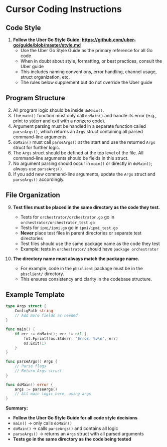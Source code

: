 # Cursor Coding Instructions

## Code Style

1. **Follow the Uber Go Style Guide: https://github.com/uber-go/guide/blob/master/style.md**
   - Use the Uber Go Style Guide as the primary reference for all Go code
   - When in doubt about style, formatting, or best practices, consult the Uber guide
   - This includes naming conventions, error handling, channel usage, struct organization, etc.
   - The rules below supplement but do not override the Uber guide

## Program Structure

2. All program logic should be inside `doMain()`.
3. The `main()` function must only call `doMain()` and handle its error (e.g., print to stderr and exit with a nonzero code).
4. Argument parsing must be handled in a separate function called `parseArgs()`, which returns an `Args` struct containing all parsed command-line arguments.
5. `doMain()` must call `parseArgs()` at the start and use the returned `Args` struct for further logic.
6. The `Args` struct should be defined at the top level of the file. All command-line arguments should be fields in this struct.
7. No argument parsing should occur in `main()` or directly in `doMain()`; always use `parseArgs()`.
8. If you add new command-line arguments, update the `Args` struct and `parseArgs()` accordingly.

## File Organization

9. **Test files must be placed in the same directory as the code they test.** 
   - Tests for `orchestrator/orchestrator.go` go in `orchestrator/orchestrator_test.go`
   - Tests for `ipmi/ipmi.go` go in `ipmi/ipmi_test.go`
   - **Never** place test files in parent directories or separate test directories
   - Test files should use the same package name as the code they test
   - Example: tests in `orchestrator/` should have `package orchestrator`

10. **The directory name must always match the package name.**
    - For example, code in the `pbsclient` package must be in the `pbsclient/` directory.
    - This ensures consistency and clarity in the codebase structure.

## Example Template
```go
type Args struct {
    ConfigPath string
    // Add more fields as needed
}

func main() {
    if err := doMain(); err != nil {
        fmt.Fprintf(os.Stderr, "Error: %v\n", err)
        os.Exit(1)
    }
}

func parseArgs() Args {
    // Parse flags
    // Return Args struct
}

func doMain() error {
    args := parseArgs()
    // All main logic here, using args
}
```

**Summary:**
- **Follow the Uber Go Style Guide for all code style decisions**
- `main()` → only calls `doMain()`
- `doMain()` → calls `parseArgs()` and contains all logic
- `parseArgs()` → returns an `Args` struct with all parsed arguments
- **Tests go in the same directory as the code being tested**
